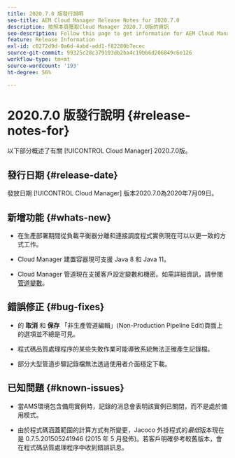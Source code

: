 ```yaml
---
title: 2020.7.0 版發行說明
seo-title: AEM Cloud Manager Release Notes for 2020.7.0
description: 按照本頁獲取Cloud Manager 2020.7.0版的資訊
seo-description: Follow this page to get information for AEM Cloud Manager Release 2020.7.0
feature: Release Information
exl-id: c0272d9d-0a6d-4abd-add1-f82280b7ecec
source-git-commit: 99325c28c379103db2ba4c19bb6d206849c6e126
workflow-type: tm+mt
source-wordcount: '193'
ht-degree: 56%

---
```


# 2020.7.0 版發行說明 {#release-notes-for}

以下部分概述了有關 [!UICONTROL Cloud Manager] 2020.7.0版。

## 發行日期 {#release-date}

發放日期 [!UICONTROL Cloud Manager] 版本2020.7.0為2020年7月09日。

## 新增功能 {#whats-new}

* 在生產部署期間從負載平衡器分離和連接調度程式實例現在可以以更一致的方式工作。

* Cloud Manager 建置容器現可支援 Java 8 和 Java 11。

* Cloud Manager 管道現在支援客戶設定變數和機密。如需詳細資訊，請參閱[管道變數](/help/getting-started/build-environment.md#pipeline-variables)。

## 錯誤修正 {#bug-fixes}

* 的 **取消** 和 **保存** 「非生產管道編輯」(Non-Production Pipeline Edit)頁面上的選項並不總是可見。

* 程式碼品質處理程序的某些失敗作業可能導致系統無法正確產生記錄檔。

* 部分大型管道步驟記錄檔無法透過使用者介面穩定下載。

## 已知問題 {#known-issues}

* 當AMS環境包含備用實例時，記錄的消息會表明該實例已關閉，而不是處於備用模式。

* 由於程式碼涵蓋範圍的計算方式有所變更，Jacoco 外掛程式的&#x200B;_最低_&#x200B;版本現在是 0.7.5.201505241946 (2015 年 5 月發佈)。若客戶明確參考較舊版本，會在程式碼品質處理程序中收到錯誤訊息。
